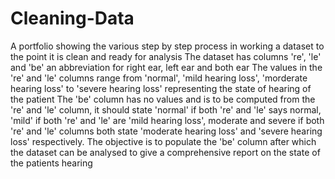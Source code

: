 # Cleaning-Data
A portfolio showing the various step by step process in working a dataset to the point it is clean and ready for analysis
The dataset has columns 're', 'le' and 'be' an abbreviation for right ear, left ear and both ear
The values in the 're' and 'le' columns range from 'normal', 'mild hearing loss', 'morderate hearing loss' to 'severe hearing loss' representing the state of hearing of the patient
The 'be' column has no values and is to be computed from the 're' and 'le' column, it should state 'normal' if both 're' and 'le' says normal, 'mild' if both 're' and 'le' are 'mild hearing loss', moderate and severe if both 're' and 'le' columns both state 'moderate hearing loss' and 'severe hearing loss' respectively.
The objective is to populate the 'be' column after which the dataset can be analysed to give a comprehensive report on the state of the patients hearing
